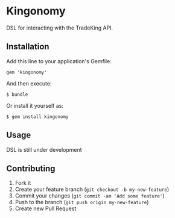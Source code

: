 # Kingonomy

DSL for interacting with the TradeKing API.

## Installation

Add this line to your application's Gemfile:

    gem 'kingonomy'

And then execute:

    $ bundle

Or install it yourself as:

    $ gem install kingonomy

## Usage

DSL is still under development

## Contributing

1. Fork it
2. Create your feature branch (`git checkout -b my-new-feature`)
3. Commit your changes (`git commit -am 'Add some feature'`)
4. Push to the branch (`git push origin my-new-feature`)
5. Create new Pull Request
